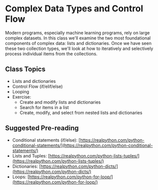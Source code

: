 # Complex Data Types and Control Flow

Modern programs, especially machine learning programs, rely on large complex datasets. In this class we'll examine the two most foundational components of complex data: lists and dictionaries. Once we have seen these two collection types, we'll look at how to iteratively and selectively process individual items from the collections.

## Class Topics

* Lists and dictionaries
* Control Flow (if/elif/else)
* Looping
* Exercise:
  * Create and modify lists and dictionaries
  * Search for items in a list
  * Create, modify, and select from nested lists and dictionaries

## Suggested Pre-reading

* Conditional statements (if/else): [https://realpython.com/python-conditional-statements/](https://realpython.com/python-conditional-statements/)
* Lists and Tuples: [https://realpython.com/python-lists-tuples/](https://realpython.com/python-lists-tuples/)
* Dictionaries: [https://realpython.com/python-dicts/](https://realpython.com/python-dicts/)
* Loops: [https://realpython.com/python-for-loop/](https://realpython.com/python-for-loop/)